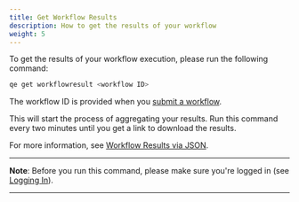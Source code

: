 ```yaml
---
title: Get Workflow Results
description: How to get the results of your workflow
weight: 5
---
```


To get the results of your workflow execution, please run the following command:

```Bash
qe get workflowresult <workflow ID>
```

The workflow ID is provided when you [submit a workflow](./submit).

This will start the process of aggregating your results. Run this command every two minutes until you get a link to download the results.

For more information, see [Workflow Results via JSON](https://www.orquestra.io/docs/dcs/data/json/).

___
**Note**: Before you run this command, please make sure you're logged in (see [Logging In](./login)).
___
